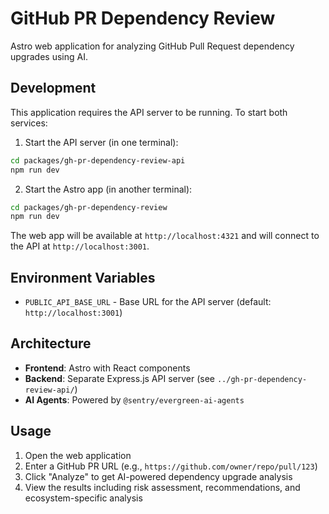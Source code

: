 # GitHub PR Dependency Review

Astro web application for analyzing GitHub Pull Request dependency upgrades using AI.

## Development

This application requires the API server to be running. To start both services:

1. Start the API server (in one terminal):
```bash
cd packages/gh-pr-dependency-review-api
npm run dev
```

2. Start the Astro app (in another terminal):
```bash
cd packages/gh-pr-dependency-review
npm run dev
```

The web app will be available at `http://localhost:4321` and will connect to the API at `http://localhost:3001`.

## Environment Variables

- `PUBLIC_API_BASE_URL` - Base URL for the API server (default: `http://localhost:3001`)

## Architecture

- **Frontend**: Astro with React components
- **Backend**: Separate Express.js API server (see `../gh-pr-dependency-review-api/`)
- **AI Agents**: Powered by `@sentry/evergreen-ai-agents`

## Usage

1. Open the web application
2. Enter a GitHub PR URL (e.g., `https://github.com/owner/repo/pull/123`)
3. Click "Analyze" to get AI-powered dependency upgrade analysis
4. View the results including risk assessment, recommendations, and ecosystem-specific analysis